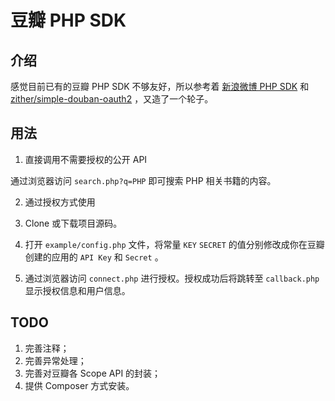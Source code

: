 豆瓣 PHP SDK
=====

介绍
-----
感觉目前已有的豆瓣 PHP SDK 不够友好，所以参考着 [新浪微博 PHP SDK](https://code.google.com/p/libweibo/) 和 [zither/simple-douban-oauth2](https://github.com/zither/simple-douban-oauth2) ，又造了一个轮子。

用法
-----
1. 直接调用不需要授权的公开 API

  通过浏览器访问 `search.php?q=PHP` 即可搜索 PHP 相关书籍的内容。

2. 通过授权方式使用

  1. Clone 或下载项目源码。
  2. 打开 `example/config.php` 文件，将常量 `KEY` `SECRET` 的值分别修改成你在豆瓣创建的应用的 `API Key` 和 `Secret` 。
  3. 通过浏览器访问 `connect.php` 进行授权。授权成功后将跳转至 `callback.php` 显示授权信息和用户信息。

TODO
-----
1. 完善注释；
2. 完善异常处理；
3. 完善对豆瓣各 Scope API 的封装；
4. 提供 Composer 方式安装。